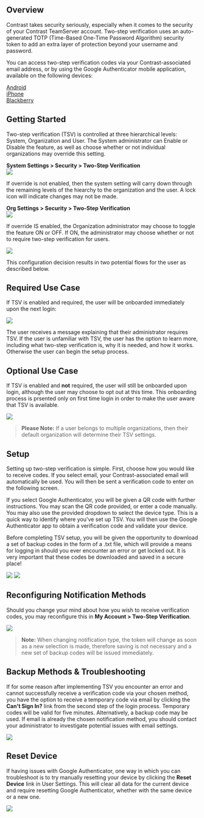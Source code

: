 <!--
title: "Two-Step Verification"
description: "Overview and instructions for using the TSV feature"
tags: "Admin system settings Two Step Verification TSV Multi Factor Authorization Security Backup Codes Google Authenticator"
-->

## Overview

Contrast takes security seriously, especially when it comes to the security of your Contrast TeamServer account.  Two-step verification uses an auto-generated TOTP (Time-Based One-Time Password Algorithm) security token to add an extra layer of protection beyond your username and password.

You can access two-step verification codes via your Contrast-associated email address, or by using the Google Authenticator mobile application, available on the following devices:

[Android](https://play.google.com/store/apps/details?id=com.google.android.apps.authenticator2&hl=en)
<br/>
[iPhone](https://itunes.apple.com/us/app/google-authenticator/id388497605?mt=8)
<br/>
[Blackberry](https://appworld.blackberry.com/webstore/content/29401059/?lang=en&countrycode=US)


## Getting Started

Two-step verification (TSV) is controlled at three hierarchical levels: System, Organization and User.  The System administrator can Enable or Disable the feature, as well as choose whether or not individual organizations may override this setting.  

**System Settings > Security > Two-Step Verification**
<br/>
<a href="assets/images/TSVSystemEnabledOverrideOff.png" rel="lightbox" title="System Settings"><img class="thumbnail" src="assets/images/TSVSystemEnabledOverrideOff.png"/></a>

If override is not enabled, then the system setting will carry down through the remaining levels of the hiearchy to the organization and the user. A lock icon will indicate changes may not be made. 

**Org Settings > Security > Two-Step Verification**
<br/>
<a href="assets/images/TSVOrgLocked.png" rel="lightbox" title="Locked Organization Settings"><img class="thumbnail" src="assets/images/TSVOrgLocked.png"/></a>

If override IS enabled, the Organization administrator may choose to toggle the feature ON or OFF.  If ON, the administrator may choose whether or not to require two-step verification for users.

<a href="assets/images/TSVOrgEnabledRequired.png" rel="lightbox" title="Organization Settings"><img class="thumbnail" src="assets/images/TSVOrgEnabledRequired.png"/></a>

This configuration decision results in two potential flows for the user as described below.


## Required Use Case

If TSV is enabled and required, the user will be onboarded immediately upon the next login:

<a href="assets/images/TSVOnboardReq.png" rel="lightbox" title="Required Onboarding"><img class="thumbnail" src="assets/images/TSVOnboardReq.png"/></a>

The user receives a message explaining that their administrator requires TSV.  If the user is unfamiliar with TSV, the user has the option to learn more, including what two-step verification is, why it is needed, and how it works. Otherwise the user can begin the setup process.

## Optional Use Case

If TSV is enabled and **not** required, the user will still be onboarded upon login, although the user may choose to opt out at this time.  This onboarding process is prsented only on first time login in order to make the user aware that TSV is available.

<a href="assets/images/TSVOnboardOpt.png" rel="lightbox" title="Optional Onboarding"><img class="thumbnail" src="assets/images/TSVOnboardOpt.png"/></a>

> **Please Note:** If a user belongs to multiple organizations, then their default organization will determine their TSV settings.


## Setup

Setting up two-step verification is simple.  First, choose how you would like to receive codes.  If you select email, your Contrast-associated email will automatically be used.  You will then be sent a verification code to enter on the following screen.  

If you select Google Authenticator, you will be given a QR code with further instructions.  You may scan the QR code provided, or enter a code manually. You may also use the provided dropdown to select the device type.  This is a quick way to identify where you've set up TSV.  You will then use the Google Authenticator app to obtain a verification code and validate your device.

Before completing TSV setup, you will be given the opportunity to download a set of backup codes in the form of a .txt file, which will provide a means for logging in should you ever encounter an error or get locked out.  It is very important that these codes be downloaded and saved in a secure place!

<a href="assets/images/TSVBackupCodes1.png" rel="lightbox" title="Backup Codes"><img class="thumbnail" src="assets/images/TSVBackupCodes1.png"/></a>
<a href="assets/images/TSVBackupCodes2.png" rel="lightbox" title="Backup Codes - Downloaded"><img class="thumbnail" src="assets/images/TSVBackupCodes2.png"/></a>


## Reconfiguring Notification Methods

Should you change your mind about how you wish to receive verification codes, you may reconfigure this in **My Account > Two-Step Verification**.

<a href="assets/images/TSVUserSettings.png" rel="lightbox" title="User Settings"><img class="thumbnail" src="assets/images/TSVUserSettings.png"/></a>

> **Note:** When changing notification type, the token will change as soon as a new selection is made, therefore saving is not necessary and a new set of backup codes will be issued immediately.


## Backup Methods & Troubleshooting

If for some reason after implementing TSV you encounter an error and cannot successfully receive a verification code via your chosen method, you have the option to receive a temporary code via email by clicking the **Can't Sign In?** link from the second step of the login process. Temporary codes will be valid for five minutes. Alternatively, a backup code may be used.  If email is already the chosen notification method, you should contact your administrator to investigate potential issues with email settings.

<a href="assets/images/TSVCantSignIn.png" rel="lightbox" title="Initiate A Temporary Verification Code"><img class="thumbnail" src="assets/images/TSVCantSignIn.png"/></a>

## Reset Device

If having issues with Google Authenticator, one way in which you can troubleshoot is to try manually resetting your device by clicking the **Reset Device** link in User Settings.  This will clear all data for the current device and require resetting Google Authenticator, whether with the same device or a new one.

<a href="assets/images/TSVResetDevice.png" rel="lightbox" title="Resetting Your Device in User Settings"><img class="thumbnail" src="assets/images/TSVResetDevice.png"/></a>

